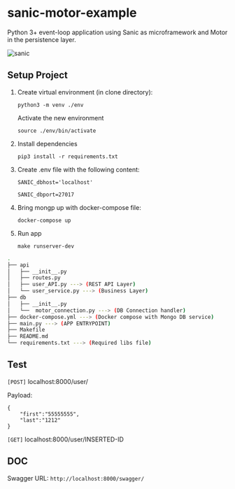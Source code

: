 # sanic-motor-example
Python 3+ event-loop application using Sanic as microframework and Motor in the persistence layer.

![sanic](https://www.clipartmax.com/png/middle/218-2184588_cartoon-sanic-by-diamond1771-cartoon-sanic-by-diamond1771-cartoon.png)

## Setup Project

1. Create virtual environment (in clone directory):

    `python3 -m venv ./env`

    Activate the new environment

    `source ./env/bin/activate`

2. Install dependencies

    `pip3 install -r requirements.txt `

3. Create .env file with the following content:

    `SANIC_dbhost='localhost'`

    `SANIC_dbport=27017`

4. Bring mongp up with docker-compose file:

    `docker-compose up`

5. Run app

    `make runserver-dev`

```bash
.
├── api
│   ├── __init__.py
│   ├── routes.py
│   ├── user_API.py ---> (REST API Layer)
│   └── user_service.py ---> (Business Layer)
├── db
│   ├── __init__.py
│   └──  motor_connection.py ---> (DB Connection handler)
├── docker-compose.yml ---> (Docker compose with Mongo DB service)
├── main.py ---> (APP ENTRYPOINT)
├── Makefile
├── README.md
└── requirements.txt ---> (Required libs file)

```

## Test

`[POST]` localhost:8000/user/

Payload:

    {
        "first":"55555555",
        "last":"1212"
    }
    

`[GET]` localhost:8000/user/INSERTED-ID

## DOC

Swagger URL: `http://localhost:8000/swagger/`